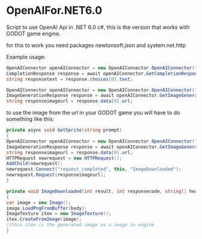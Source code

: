 # OpenAIFor.NET6.0
Script to use OpenAI Api in .NET 6.0 c#, this is the version that works with GODOT game engine.

for this to work you need packages newtonsoft.json and system.net.http

Example usage:
```c#
OpenAIConnector openAIConnector = new OpenAIConnector.OpenAIConnector("YOUR API KEY");
CompletionResponse response = await openAIConnector.GetCompletionResponse("is this a test?", OpenAIConnector.OpenAIConnector.CompletionModel.Davinci, 64, 0.5f);
string responsetext = response.choices[0].text;
```

```c#
OpenAIConnector openAIConnector = new OpenAIConnector.OpenAIConnector("YOUR API KEY");
ImageGenerationResponse response = await openAIConnector.GetImageGenerationResponse("is this a test?", 1);
string responseimageurl = response.data[0].url;
```

to use the image from the url in your GODOT game you will have to do something like this:

```c#
private async void GetSprite(string prompt)
{
OpenAIConnector openAIConnector = new OpenAIConnector.OpenAIConnector("YOUR API KEY");
ImageGenerationResponse response = await openAIConnector.GetImageGenerationResponse("is this a test?", 1);
string responseimageurl = response.data[0].url;
HTTPRequest newrequest = new HTTPRequest();
AddChild(newrequest);
newrequest.Connect("request_completed", this, "ImageDownloaded");
newrequest.Request(responseimageurl);
}

private void ImageDownloaded(int result, int responsecode, string[] header, byte[] body)
{
var image = new Image();
image.LoadPngFromBuffer(body);
ImageTexture itex = new ImageTexture();
itex.CreateFromImage(image);
//this itex is the generated image as a image in engine
}
```
